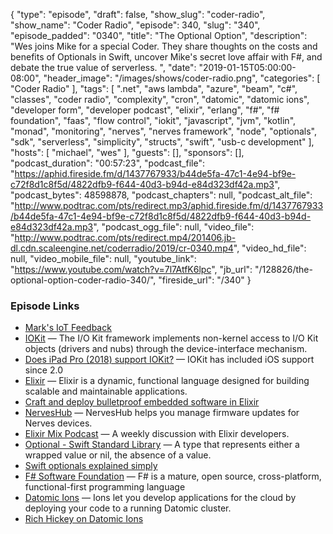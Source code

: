 {
  "type": "episode",
  "draft": false,
  "show_slug": "coder-radio",
  "show_name": "Coder Radio",
  "episode": 340,
  "slug": "340",
  "episode_padded": "0340",
  "title": "The Optional Option",
  "description": "Wes joins Mike for a special Coder. They share thoughts on the costs and benefits of Optionals in Swift, uncover Mike's secret love affair with F#, and debate the true value of serverless. ",
  "date": "2019-01-15T05:00:00-08:00",
  "header_image": "/images/shows/coder-radio.png",
  "categories": [
    "Coder Radio"
  ],
  "tags": [
    ".net",
    "aws lambda",
    "azure",
    "beam",
    "c#",
    "classes",
    "coder radio",
    "complexity",
    "cron",
    "datomic",
    "datomic ions",
    "developer form",
    "developer podcast",
    "elixir",
    "erlang",
    "f#",
    "f# foundation",
    "faas",
    "flow control",
    "iokit",
    "javascript",
    "jvm",
    "kotlin",
    "monad",
    "monitoring",
    "nerves",
    "nerves framework",
    "node",
    "optionals",
    "sdk",
    "serverless",
    "simplicity",
    "structs",
    "swift",
    "usb-c development"
  ],
  "hosts": [
    "michael",
    "wes"
  ],
  "guests": [],
  "sponsors": [],
  "podcast_duration": "00:57:23",
  "podcast_file": "https://aphid.fireside.fm/d/1437767933/b44de5fa-47c1-4e94-bf9e-c72f8d1c8f5d/4822dfb9-f644-40d3-b94d-e84d323df42a.mp3",
  "podcast_bytes": 48598878,
  "podcast_chapters": null,
  "podcast_alt_file": "http://www.podtrac.com/pts/redirect.mp3/aphid.fireside.fm/d/1437767933/b44de5fa-47c1-4e94-bf9e-c72f8d1c8f5d/4822dfb9-f644-40d3-b94d-e84d323df42a.mp3",
  "podcast_ogg_file": null,
  "video_file": "http://www.podtrac.com/pts/redirect.mp4/201406.jb-dl.cdn.scaleengine.net/coderradio/2019/cr-0340.mp4",
  "video_hd_file": null,
  "video_mobile_file": null,
  "youtube_link": "https://www.youtube.com/watch?v=7l7AtfK6lpc",
  "jb_url": "/128826/the-optional-option-coder-radio-340/",
  "fireside_url": "/340"
}


### Episode Links

  * [Mark's IoT Feedback](https://pastebin.com/ACsC28u1 "Mark's IoT Feedback")
  * [IOKit](https://developer.apple.com/documentation/iokit "IOKit") — The I/O Kit framework implements non-kernel access to I/O Kit objects (drivers and nubs) through the device-interface mechanism.
  * [Does iPad Pro (2018) support IOKit?](https://forums.developer.apple.com/thread/110317 "Does iPad Pro \(2018\) support IOKit?") — IOKit has included iOS support since 2.0
  * [Elixir](https://elixir-lang.org/ "Elixir") — Elixir is a dynamic, functional language designed for building scalable and maintainable applications.
  * [Craft and deploy bulletproof embedded software in Elixir](https://nerves-project.org/ "Craft and deploy bulletproof embedded software in Elixir")
  * [NervesHub](https://www.nerves-hub.org/ "NervesHub") — NervesHub helps you manage firmware updates for Nerves devices.
  * [Elixir Mix Podcast](https://devchat.tv/elixir-mix/ "Elixir Mix Podcast") — A weekly discussion with Elixir developers.
  * [Optional - Swift Standard Library](https://developer.apple.com/documentation/swift/optional "Optional - Swift Standard Library") — A type that represents either a wrapped value or nil, the absence of a value.
  * [Swift optionals explained simply](https://hackernoon.com/swift-optionals-explained-simply-e109a4297298 "Swift optionals explained simply")
  * [F# Software Foundation](https://fsharp.org/ "F# Software Foundation") — F# is a mature, open source, cross-platform, functional-first programming language
  * [Datomic Ions](https://docs.datomic.com/cloud/ions/ions.html "Datomic Ions") — Ions let you develop applications for the cloud by deploying your code to a running Datomic cluster. 
  * [Rich Hickey on Datomic Ions](https://www.youtube.com/watch?v=thpzXjmYyGk "Rich Hickey on Datomic Ions")


